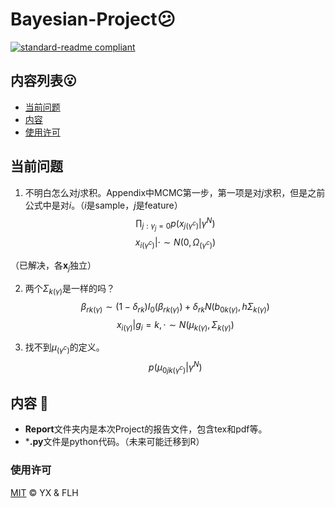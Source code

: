 # Bayesian-Project😕

[![standard-readme compliant](https://img.shields.io/badge/readme%20style-standard-brightgreen.svg?style=flat-square)](https://github.com/RichardLitt/standard-readme)


## 内容列表😮

- [当前问题](#当前问题)
- [内容](#内容)
- [使用许可](#使用许可)

## 当前问题
1. 不明白怎么对$j$求积。Appendix中MCMC第一步，第一项是对$j$求积，但是之前公式中是对$i$。（$i$是sample，$j$是feature）
$$
    \prod_{j:\gamma_j=0}p(x_{j(\gamma^c)}|\gamma^N)
$$
$$
    x_{i(\gamma^c)}|\cdot\sim N(0,\Omega_{(\gamma^c)})
$$

（已解决，各$\mathbf{x}_j$独立）

2. 两个$\Sigma_{k(\gamma)}$是一样的吗？
$$
    \beta_{rk(\gamma)}\sim (1-\delta_{rk})I_0(\beta_{rk(\gamma)})+\delta_{rk}N(b_{0k(\gamma)},h\Sigma_{k(\gamma)})
$$
$$
    x_{i(\gamma)}|g_i=k,\cdot\sim N(\mu_{k(\gamma)},\Sigma_{k(\gamma)})
$$

3. 找不到$\mu_{(\gamma^c)}$的定义。
$$
    p(\mu_{0jk(\gamma^c)}|\gamma^N)
$$


## 内容 🌝

* **Report**文件夹内是本次Project的报告文件，包含tex和pdf等。
* ***.py**文件是python代码。（未来可能迁移到R）

### 使用许可

[MIT](LICENSE) © YX & FLH
